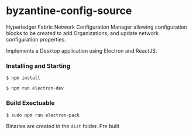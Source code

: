 # byzantine-config-source

Hyperledger Fabric Network Configuration Manager allowing configuration blocks to be created to add Organizations, and update network configuration properties.

Implements a Desktop application using Electron and ReactJS.  


### Installing and Starting 

    $ npm install 

    $ npm run electron-dev


### Build Exectuable 

    $ sudo npm run electron-pack 

Binaries are created in the `dist` folder.  Pre built 

